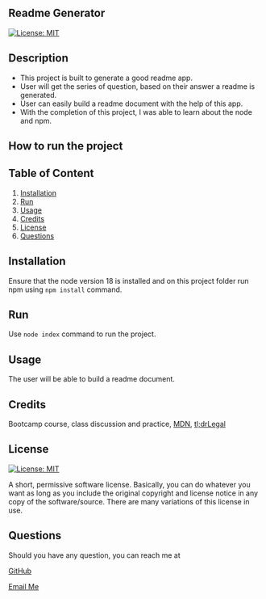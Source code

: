 ## Readme Generator     
[![License: MIT](https://img.shields.io/badge/License-MIT-yellow.svg)](https://opensource.org/licenses/MIT)

## Description
* This project is built to generate a good readme app.
* User will get the series of question, based on their answer a readme is generated. 
* User can easily build a readme document with the help of this app.
* With the completion of this project, I was able to learn about the node and npm.

## How to run the project 


## Table of Content
1. [Installation](#installation)
2. [Run](#run)
3. [Usage](#usage)
4. [Credits](#credits)
5. [License](#license)
6. [Questions](#questions)

## Installation
Ensure that the node version 18 is installed and on this project folder run npm using `npm install` command.

## Run
Use `node index` command to run the project.

## Usage
The user will be able to build a readme document.

## Credits
Bootcamp course, class discussion and practice, [MDN](https://developer.mozilla.org/en-US/docs/Web/API/Node), [tl;drLegal](https://www.tldrlegal.com/)

## License
[![License: MIT](https://img.shields.io/badge/License-MIT-yellow.svg)](https://opensource.org/licenses/MIT)

A short, permissive software license. Basically, you can do whatever you want as long as you include the original copyright and license notice in any copy of the software/source. There are many variations of this license in use.

## Questions

Should you have any question, you can reach me at 

[GitHub](https://github.com/salidamaharjan)

[Email Me](mailto:email@email.com)
